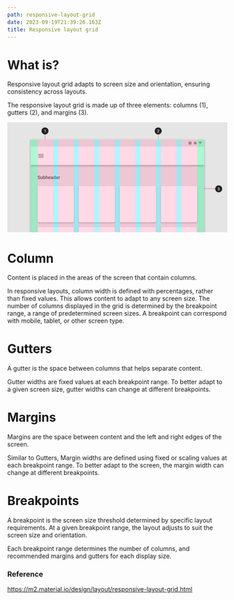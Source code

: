 ```yaml
---
path: responsive-layout-grid
date: 2023-09-19T21:39:26.163Z
title: Responsive layout grid
---
```

# W﻿hat is?

Responsive layout grid adapts to screen size and orientation, ensuring consistency across layouts.

The responsive layout grid is made up of three elements: columns (1), gutters (2), and margins (3).

![](../assets/rgl.png)

# C﻿olumn

Content is placed in the areas of the screen that contain columns.

In responsive layouts, column width is defined with percentages, rather than fixed values. This allows content to adapt to any screen size. The number of columns displayed in the grid is determined by the breakpoint range, a range of predetermined screen sizes. A breakpoint can correspond with mobile, tablet, or other screen type.

# Gutters

A gutter is the space between columns that helps separate content.

Gutter widths are fixed values at each breakpoint range. To better adapt to a given screen size, gutter widths can change at different breakpoints.

# Margins

Margins are the space between content and the left and right edges of the screen.

Similar to Gutters, Margin widths are defined using fixed or scaling values at each breakpoint range. To better adapt to the screen, the margin width can change at different breakpoints.

# Breakpoints

A breakpoint is the screen size threshold determined by specific layout requirements. At a given breakpoint range, the layout adjusts to suit the screen size and orientation.

Each breakpoint range determines the number of columns, and recommended margins and gutters for each display size.

### R﻿eference

https://m2.material.io/design/layout/responsive-layout-grid.html